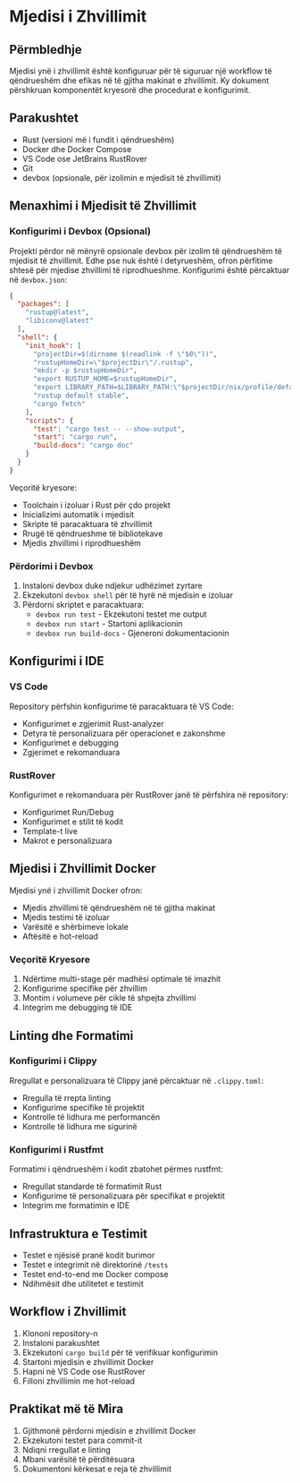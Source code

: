 # Mjedisi i Zhvillimit

## Përmbledhje

Mjedisi ynë i zhvillimit është konfiguruar për të siguruar një workflow të qëndrueshëm dhe efikas në të gjitha makinat e zhvillimit. Ky dokument përshkruan komponentët kryesorë dhe procedurat e konfigurimit.

## Parakushtet

- Rust (versioni më i fundit i qëndrueshëm)
- Docker dhe Docker Compose
- VS Code ose JetBrains RustRover
- Git
- devbox (opsionale, për izolimin e mjedisit të zhvillimit)

## Menaxhimi i Mjedisit të Zhvillimit

### Konfigurimi i Devbox (Opsional)

Projekti përdor në mënyrë opsionale devbox për izolim të qëndrueshëm të mjedisit të zhvillimit. Edhe pse nuk është i detyrueshëm, ofron përfitime shtesë për mjedise zhvillimi të riprodhueshme. Konfigurimi është përcaktuar në `devbox.json`:

```json
{
  "packages": [
    "rustup@latest",
    "libiconv@latest"
  ],
  "shell": {
    "init_hook": [
      "projectDir=$(dirname $(readlink -f \"$0\"))",
      "rustupHomeDir=\"$projectDir\"/.rustup",
      "mkdir -p $rustupHomeDir",
      "export RUSTUP_HOME=$rustupHomeDir",
      "export LIBRARY_PATH=$LIBRARY_PATH:\"$projectDir/nix/profile/default/lib\"",
      "rustup default stable",
      "cargo fetch"
    ],
    "scripts": {
      "test": "cargo test -- --show-output",
      "start": "cargo run",
      "build-docs": "cargo doc"
    }
  }
}
```

Veçoritë kryesore:

- Toolchain i izoluar i Rust për çdo projekt
- Inicializimi automatik i mjedisit
- Skripte të paracaktuara të zhvillimit
- Rrugë të qëndrueshme të bibliotekave
- Mjedis zhvillimi i riprodhueshëm

### Përdorimi i Devbox

1. Instaloni devbox duke ndjekur udhëzimet zyrtare
2. Ekzekutoni `devbox shell` për të hyrë në mjedisin e izoluar
3. Përdorni skriptet e paracaktuara:
   - `devbox run test` - Ekzekutoni testet me output
   - `devbox run start` - Startoni aplikacionin
   - `devbox run build-docs` - Gjeneroni dokumentacionin

## Konfigurimi i IDE

### VS Code

Repository përfshin konfigurime të paracaktuara të VS Code:

- Konfigurimet e zgjerimit Rust-analyzer
- Detyra të personalizuara për operacionet e zakonshme
- Konfigurimet e debugging
- Zgjerimet e rekomanduara

### RustRover

Konfigurimet e rekomanduara për RustRover janë të përfshira në repository:

- Konfigurimet Run/Debug
- Konfigurimet e stilit të kodit
- Template-t live
- Makrot e personalizuara

## Mjedisi i Zhvillimit Docker

Mjedisi ynë i zhvillimit Docker ofron:

- Mjedis zhvillimi të qëndrueshëm në të gjitha makinat
- Mjedis testimi të izoluar
- Varësitë e shërbimeve lokale
- Aftësitë e hot-reload

### Veçoritë Kryesore

1. Ndërtime multi-stage për madhësi optimale të imazhit
2. Konfigurime specifike për zhvillim
3. Montim i volumeve për cikle të shpejta zhvillimi
4. Integrim me debugging të IDE

## Linting dhe Formatimi

### Konfigurimi i Clippy

Rregullat e personalizuara të Clippy janë përcaktuar në `.clippy.toml`:

- Rregulla të rrepta linting
- Konfigurime specifike të projektit
- Kontrolle të lidhura me performancën
- Kontrolle të lidhura me sigurinë

### Konfigurimi i Rustfmt

Formatimi i qëndrueshëm i kodit zbatohet përmes rustfmt:

- Rregullat standarde të formatimit Rust
- Konfigurime të personalizuara për specifikat e projektit
- Integrim me formatimin e IDE

## Infrastruktura e Testimit

- Testet e njësisë pranë kodit burimor
- Testet e integrimit në direktorinë `/tests`
- Testet end-to-end me Docker compose
- Ndihmësit dhe utilitetet e testimit

## Workflow i Zhvillimit

1. Klononi repository-n
2. Instaloni parakushtet
3. Ekzekutoni `cargo build` për të verifikuar konfigurimin
4. Startoni mjedisin e zhvillimit Docker
5. Hapni në VS Code ose RustRover
6. Filloni zhvillimin me hot-reload

## Praktikat më të Mira

1. Gjithmonë përdorni mjedisin e zhvillimit Docker
2. Ekzekutoni testet para commit-it
3. Ndiqni rregullat e linting
4. Mbani varësitë të përditësuara
5. Dokumentoni kërkesat e reja të zhvillimit
